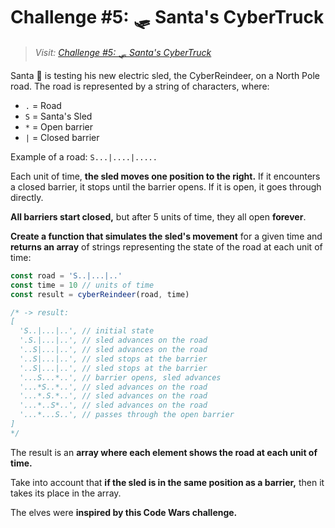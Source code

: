 # Challenge #5: 🛷 Santa's CyberTruck

>_Visit: [Challenge #5: 🛷 Santa's CyberTruck](https://adventjs.dev/challenges/2023/5)_

Santa 🎅 is testing his new electric sled, the CyberReindeer, on a North Pole road. The road is represented by a string of characters, where:

- `.` = Road
- `S` = Santa's Sled
- `*` = Open barrier
- `|` = Closed barrier

Example of a road: `S...|....|.....`

Each unit of time, **the sled moves one position to the right.** If it encounters a closed barrier, it stops until the barrier opens. If it is open, it goes through directly.

**All barriers start closed,** but after 5 units of time, they all open **forever**.

**Create a function that simulates the sled's movement** for a given time and **returns an array** of strings representing the state of the road at each unit of time:

```javascript
const road = 'S..|...|..'
const time = 10 // units of time
const result = cyberReindeer(road, time)

/* -> result:
[
  'S..|...|..', // initial state
  '.S.|...|..', // sled advances on the road
  '..S|...|..', // sled advances on the road
  '..S|...|..', // sled stops at the barrier
  '..S|...|..', // sled stops at the barrier
  '...S...*..', // barrier opens, sled advances
  '...*S..*..', // sled advances on the road
  '...*.S.*..', // sled advances on the road
  '...*..S*..', // sled advances on the road
  '...*...S..', // passes through the open barrier
]
*/
```
The result is an **array where each element shows the road at each unit of time.**

Take into account that **if the sled is in the same position as a barrier,** then it takes its place in the array.

The elves were **inspired by this Code Wars challenge.**